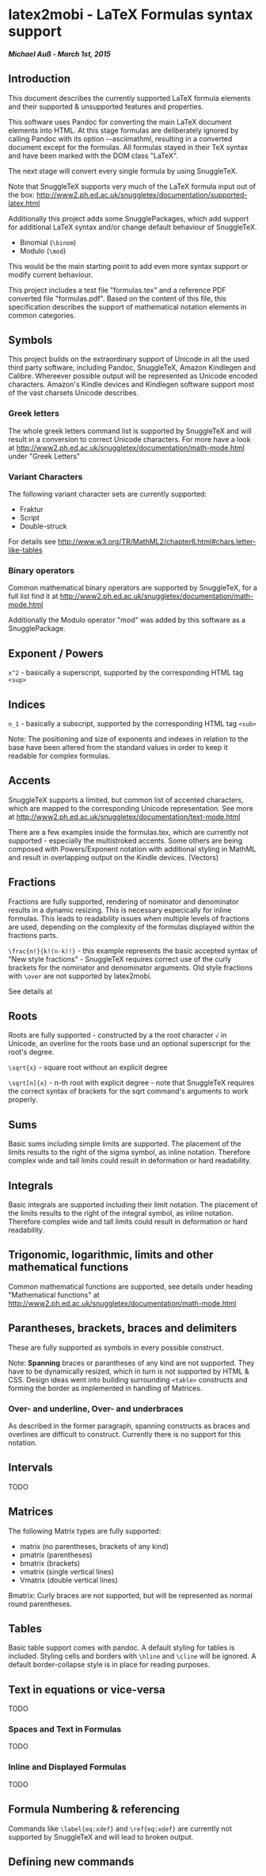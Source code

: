 # latex2mobi - LaTeX Formulas syntax support
##### Michael Auß - March 1st, 2015

## Introduction

This document describes the currently supported LaTeX formula elements and their supported & unsupported features and properties.

This software uses Pandoc for converting the main LaTeX document elements into HTML.
At this stage formulas are deliberately ignored by calling Pandoc with its option --asciimathml, resulting in a converted document except for the formulas.
All formulas stayed in their TeX syntax and have been marked with the DOM class "LaTeX".

The next stage will convert every single formula by using SnuggleTeX.

Note that SnuggleTeX supports very much of the LaTeX formula input out of the box:
http://www2.ph.ed.ac.uk/snuggletex/documentation/supported-latex.html

Additionally this project adds some SnugglePackages, which add support for additional LaTeX syntax and/or change default behaviour of SnuggleTeX.

* Binomial (``\binom``)
* Modulo (``\mod``)

This would be the main starting point to add even more syntax support or modify current behaviour.

This project includes a test file "formulas.tex" and a reference PDF converted file "formulas.pdf".
Based on the content of this file, this specification describes the support of mathematical notation elements in common categories.

## Symbols

This project builds on the extraordinary support of Unicode in all the used third party software, including Pandoc, SnuggleTeX, Amazon Kindlegen and Calibre.
Whereever possible output will be represented as Unicode encoded characters. Amazon's Kindle devices and Kindlegen software support most of the vast charsets Unicode describes.



### Greek letters

The whole greek letters command list is supported by SnuggleTeX and will result in a conversion to correct Unicode characters.
For more have a look at http://www2.ph.ed.ac.uk/snuggletex/documentation/math-mode.html under "Greek Letters"

### Variant Characters

The following variant character sets are currently supported:

* Fraktur 
* Script
* Double-struck 

For details see http://www.w3.org/TR/MathML2/chapter6.html#chars.letter-like-tables

### Binary operators

Common mathematical binary operators are supported by SnuggleTeX, for a full list find it at http://www2.ph.ed.ac.uk/snuggletex/documentation/math-mode.html

Additionally the Modulo operator "mod" was added by this software as a SnugglePackage.

## Exponent / Powers 

``x^2`` - basically a superscript, supported by the corresponding HTML tag ``<sup>``


## Indices

``n_1`` - basically a subscript, supported by the corresponding HTML tag ``<sub>``

Note: The positioning and size of exponents and indexes in relation to the base have been altered from the standard values in order to keep it readable for complex formulas.

## Accents

SnuggleTeX supports a limited, but common list of accented characters, which are mapped to the corresponding Unicode representation. 
See more at http://www2.ph.ed.ac.uk/snuggletex/documentation/text-mode.html

There are a few examples inside the formulas.tex, which are currently not supported - especially the multistroked accents.
Some others are being composed with Powers/Exponent notation with additional styling in MathML and result in overlapping output on the Kindle devices. (Vectors)

## Fractions

Fractions are fully supported, rendering of nominator and denominator results in a dynamic resizing. This is necessary especically for inline formulas.
This leads to readability issues when multiple levels of fractions are used, depending on the complexity of the formulas displayed within the fractions parts.

``\frac{n!}{k!(n-k)!}`` - this example represents the basic accepted syntax of "New style fractions" - SnuggleTeX requires correct use of the curly brackets for the nominator and denominator arguments.
Old style fractions with ``\over`` are not supported by latex2mobi.



See details at

## Roots

Roots are fully supported - constructed by a the root character ``√`` in Unicode, an overline for the roots base und an optional superscript for the root's degree.

``\sqrt{x}`` - square root without an explicit degree

``\sqrt[n]{x}`` - n-th root with explicit degree - note that SnuggleTeX requires the correct syntax of brackets for the sqrt command's arguments to work properly.

## Sums

Basic sums including simple limits are supported.
The placement of the limits results to the right of the sigma symbol, as inline notation.
 Therefore complex wide and tall limits could result in deformation or hard readability.

## Integrals

Basic integrals are supported including their limit notation.
The placement of the limits results to the right of the integral symbol, as inline notation.
Therefore complex wide and tall limits could result in deformation or hard readability.

## Trigonomic, logarithmic, limits and other mathematical functions

Common mathematical functions are supported, see details under heading "Mathematical functions" at
http://www2.ph.ed.ac.uk/snuggletex/documentation/math-mode.html

## Parantheses, brackets, braces and delimiters

These are fully supported as symbols in every possible construct.  

Note: **Spanning** braces or parantheses of any kind are not supported. 
They have to be dynamically resized, which in turn is not supported by HTML & CSS.
Design ideas went into building surrounding ``<table>`` constructs and forming the border as implemented in handling of Matrices.


### Over- and underline, Over- and underbraces

As described in the former paragraph, spanning constructs as braces and overlines are difficult to construct. 
Currently there is no support for this notation.

## Intervals

TODO

## Matrices

The following Matrix types are fully supported:

* matrix (no parentheses, brackets of any kind)
* pmatrix (parentheses)
* bmatrix (brackets)
* vmatrix (single vertical lines)
* Vmatrix (double vertical lines)

Bmatrix: Curly braces are not supported, but will be represented as normal round parentheses.

## Tables

Basic table support comes with pandoc. A default styling for tables is included.
Styling cells and borders with ``\hline`` and ``\cline`` will be ignored.
A default border-collapse style is in place for reading purposes.


## Text in equations or vice-versa

TODO

### Spaces and Text in Formulas

TODO

### Inline and Displayed Formulas

TODO

## Formula Numbering & referencing 

Commands like ``\label{eq:xdef}`` and ``\ref{eq:xdef}`` are currently not supported by SnuggleTeX and will lead to broken output. 

## Defining new commands